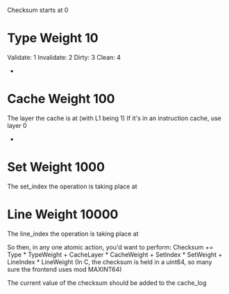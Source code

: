 Checksum starts at 0

# Type Weight 10
Validate: 1
Invalidate: 2
Dirty: 3
Clean: 4

+

# Cache Weight 100
The layer the cache is at (with L1 being 1)
If it's in an instruction cache, use layer 0

+

# Set Weight 1000
The set_index the operation is taking place at

# Line Weight 10000
The line_index the operation is taking place at


So then, in any one atomic action, you'd want to perform:
Checksum += Type * TypeWeight + CacheLayer * CacheWeight + SetIndex * SetWeight + LineIndex * LineWeight
(In C, the checksum is held in a uint64, so many sure the frontend uses mod MAXINT64)

The current value of the checksum should be added to the cache_log 